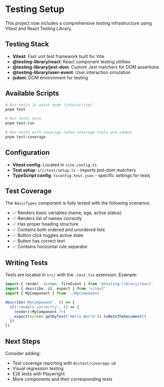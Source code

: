 # Testing Setup

This project now includes a comprehensive testing infrastructure using Vitest and React Testing Library.

## Testing Stack

- **Vitest**: Fast unit test framework built for Vite
- **@testing-library/react**: React component testing utilities
- **@testing-library/jest-dom**: Custom Jest matchers for DOM assertions
- **@testing-library/user-event**: User interaction simulation
- **jsdom**: DOM environment for testing

## Available Scripts

```bash
# Run tests in watch mode (interactive)
pnpm test

# Run tests once
pnpm test:run

# Run tests with coverage (when coverage tools are added)
pnpm test:coverage
```

## Configuration

- **Vitest config**: Located in `vite.config.ts`
- **Test setup**: `src/test/setup.ts` - imports jest-dom matchers
- **TypeScript config**: `tsconfig.test.json` - specific settings for tests

## Test Coverage

The `BasicTypes` component is fully tested with the following scenarios:

- ✅ Renders basic variables (name, age, active status)
- ✅ Renders list of names correctly  
- ✅ Has proper heading structure
- ✅ Contains both ordered and unordered lists
- ✅ Button click toggles active state
- ✅ Button has correct text
- ✅ Contains horizontal rule separator

## Writing Tests

Tests are located in `src/` with the `.test.tsx` extension. Example:

```typescript
import { render, screen, fireEvent } from '@testing-library/react'
import { describe, it, expect } from 'vitest'
import { MyComponent } from './MyComponent'

describe('MyComponent', () => {
  it('renders correctly', () => {
    render(<MyComponent />)
    expect(screen.getByText('Hello World')).toBeInTheDocument()
  })
})
```

## Next Steps

Consider adding:
- Test coverage reporting with `@vitest/coverage-v8`
- Visual regression testing
- E2E tests with Playwright
- More components and their corresponding tests